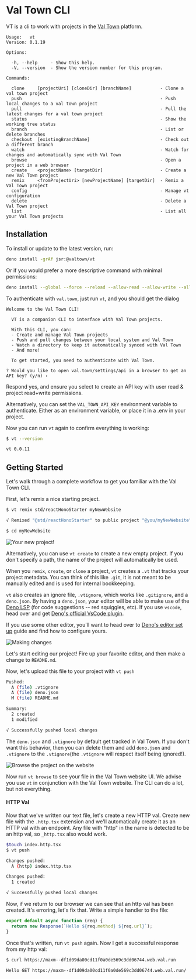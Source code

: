 # Val Town CLI

VT is a cli to work with projects in the [Val Town](https://val.town) platform.

```
Usage:   vt    
Version: 0.1.19

Options:

  -h, --help     - Show this help.                            
  -V, --version  - Show the version number for this program.  

Commands:

  clone     [projectUri] [cloneDir] [branchName]           - Clone a val town project                              
  push                                                     - Push local changes to a val town project              
  pull                                                     - Pull the latest changes for a val town project        
  status                                                   - Show the working tree status                          
  branch                                                   - List or delete branches                               
  checkout  [existingBranchName]                           - Check out a different branch                          
  watch                                                    - Watch for changes and automatically sync with Val Town
  browse                                                   - Open a project in a web browser                       
  create    <projectName> [targetDir]                      - Create a new Val Town project                         
  remix     <fromProjectUri> [newProjectName] [targetDir]  - Remix a Val Town project                              
  config                                                   - Manage vt configuration                               
  delete                                                   - Delete a Val Town project                             
  list                                                     - List all your Val Town projects
```

## Installation

To install or update to the latest version, run:

```bash
deno install -grAf jsr:@valtown/vt
```

Or if you would prefer a more descriptive command with minimal permissions:

```bash
deno install --global --force --reload --allow-read --allow-write --allow-env --allow-net jsr:@valtown/vt
```

To authenticate with `val.town`, just run `vt`, and you should get the dialog

```
Welcome to the Val Town CLI!

  VT is a companion CLI to interface with Val Town projects.

  With this CLI, you can:
  - Create and manage Val Town projects
  - Push and pull changes between your local system and Val Town
  - Watch a directory to keep it automatically synced with Val Town
  - And more!

  To get started, you need to authenticate with Val Town.

? Would you like to open val.town/settings/api in a browser to get an API key? (y/n) ›
```

Respond yes, and ensure you select to create an API key with user read & project
read+write permissions.

Alternatively, you can set the `VAL_TOWN_API_KEY` environment variable to
authenticate. Either as an environment variable, or place it in a .env in your
project.

Now you can run `vt` again to confirm everything is working:

```bash
$ vt --version

vt 0.0.11
```

## Getting Started

Let's walk through a complete workflow to get you familiar with the Val Town
CLI.

First, let's remix a nice starting project.

```bash
$ vt remix std/reactHonoStarter myNewWebsite

√ Remixed "@std/reactHonoStarter" to public project "@you/myNewWebsite"

$ cd myNewWebsite
```

![Your new project!](https://wolf-imagedumper.web.val.run/blob/blob_file_1744521935175_7f04c371-d619-4062-8bc6-941d56a23eed.png)

Alternatively, you can use `vt create` to create a new empty project. If you
don't specify a path, the name of the project will automatically be used.

When you `remix`, `create`, or `clone` a project, `vt` creates a `.vt` that
tracks your project metadata. You can think of this like `.git`, it is not meant
to be manually edited and is used for internal bookkeeping.

`vt` also creates an ignore file, `.vtignore`, which works like `.gitignore`,
and a `deno.json`. By having a `deno.json`, your editor will be able to make use
of the [Deno LSP](https://docs.deno.com/runtime/reference/cli/lsp/) (for code
suggestions -- red squiggles, etc). If you use `vscode`, head over and get
[Deno's official VsCode plugin](https://marketplace.visualstudio.com/items?itemName=denoland.vscode-deno).

If you use some other editor, you'll want to head over to
[Deno's editor set up](https://docs.deno.com/runtime/getting_started/setup_your_environment/)
guide and find how to configure yours.

![Making changes](https://wolf-imagedumper.web.val.run/blob/blob_file_1744522002151_95d9436e-9e8b-4361-880f-bf6d7e970741.png)

Let's start editing our project! Fire up your favorite editor, and then make a
change to `README.md`.

Now, let's upload this file to your project with `vt push`

```bash
Pushed:
  A (file) .vtignore
  A (file) deno.json
  M (file) README.md

Summary:
  2 created
  1 modified

√ Successfully pushed local changes
```

The `deno.json` and `.vtignore` by default get tracked in Val Town. If you don't
want this behavior, then you can delete them and add `deno.json` and `.vtignore`
to the `.vtignore`(the `.vtignore` will respect itself being ignored!).

![Browse the project on the website](https://wolf-imagedumper.web.val.run/blob/blob_file_1744522722640_recording.gif)

Now run `vt browse` to see your file in the Val Town website UI. We advise you
use `vt` in conjunction with the Val Town website. The CLI can do a lot, but not
everything.

#### HTTP Val

Now that we've written our text file, let's create a new HTTP val. Create new
file with the `.http.tsx` extension and we'll automatically create it as an HTTP
val with an endpoint. Any file with "http" in the name is detected to be an http
val, so `_http.tsx` also would work.

```bash
$touch index.http.tsx
$ vt push

Changes pushed:
  A (http) index.http.tsx

Changes pushed:
  1 created

√ Successfully pushed local changes
```

Now, if we return to our browser we can see that an http val has been created.
It's erroring, let's fix that. Write a simple handler to the file:

```ts
export default async function (req) {
  return new Response(`Hello ${req.method} ${req.url}`);
}
```

Once that's written, run `vt push` again. Now I get a successful response from
my http val:

```bash
$ curl https://maxm--df1d09da00cd11f0a0de569c3dd06744.web.val.run

Hello GET https://maxm--df1d09da00cd11f0a0de569c3dd06744.web.val.run/
```
